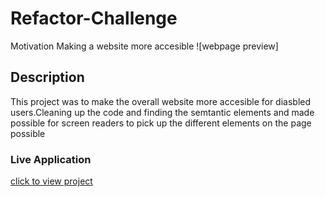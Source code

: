 # Refactor-Challenge
Motivation
Making a website more accesible
![webpage preview]
## Description
This project was to make the overall website more accesible for diasbled users.Cleaning up the code and finding the semtantic elements and made possible for screen readers to pick up the different elements on the page possible

### Live Application
[click to view project](https://buloko.github.io/Refactor-Challenge/)

